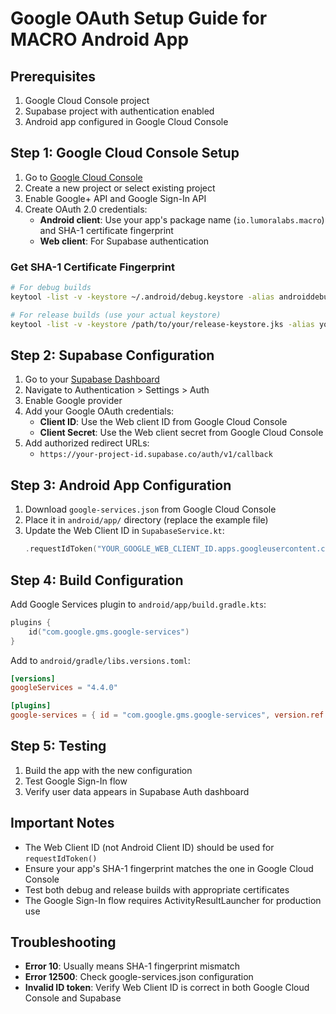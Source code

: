 # Google OAuth Setup Guide for MACRO Android App

## Prerequisites
1. Google Cloud Console project
2. Supabase project with authentication enabled
3. Android app configured in Google Cloud Console

## Step 1: Google Cloud Console Setup

1. Go to [Google Cloud Console](https://console.cloud.google.com/)
2. Create a new project or select existing project
3. Enable Google+ API and Google Sign-In API
4. Create OAuth 2.0 credentials:
   - **Android client**: Use your app's package name (`io.lumoralabs.macro`) and SHA-1 certificate fingerprint
   - **Web client**: For Supabase authentication

### Get SHA-1 Certificate Fingerprint
```bash
# For debug builds
keytool -list -v -keystore ~/.android/debug.keystore -alias androiddebugkey -storepass android -keypass android

# For release builds (use your actual keystore)
keytool -list -v -keystore /path/to/your/release-keystore.jks -alias your-alias
```

## Step 2: Supabase Configuration

1. Go to your [Supabase Dashboard](https://app.supabase.com/)
2. Navigate to Authentication > Settings > Auth
3. Enable Google provider
4. Add your Google OAuth credentials:
   - **Client ID**: Use the Web client ID from Google Cloud Console
   - **Client Secret**: Use the Web client secret from Google Cloud Console
5. Add authorized redirect URLs:
   - `https://your-project-id.supabase.co/auth/v1/callback`

## Step 3: Android App Configuration

1. Download `google-services.json` from Google Cloud Console
2. Place it in `android/app/` directory (replace the example file)
3. Update the Web Client ID in `SupabaseService.kt`:
   ```kotlin
   .requestIdToken("YOUR_GOOGLE_WEB_CLIENT_ID.apps.googleusercontent.com")
   ```

## Step 4: Build Configuration

Add Google Services plugin to `android/app/build.gradle.kts`:
```kotlin
plugins {
    id("com.google.gms.google-services")
}
```

Add to `android/gradle/libs.versions.toml`:
```toml
[versions]
googleServices = "4.4.0"

[plugins]
google-services = { id = "com.google.gms.google-services", version.ref = "googleServices" }
```

## Step 5: Testing

1. Build the app with the new configuration
2. Test Google Sign-In flow
3. Verify user data appears in Supabase Auth dashboard

## Important Notes

- The Web Client ID (not Android Client ID) should be used for `requestIdToken()`
- Ensure your app's SHA-1 fingerprint matches the one in Google Cloud Console
- Test both debug and release builds with appropriate certificates
- The Google Sign-In flow requires ActivityResultLauncher for production use

## Troubleshooting

- **Error 10**: Usually means SHA-1 fingerprint mismatch
- **Error 12500**: Check google-services.json configuration
- **Invalid ID token**: Verify Web Client ID is correct in both Google Cloud Console and Supabase
